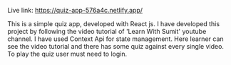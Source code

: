 Live link: https://quiz-app-576a4c.netlify.app/

This is a simple quiz app, developed with React js. I have developed this project by following the video tutorial of 'Learn With Sumit' youtube channel.
I have used Context Api for state management.
Here learner can see the video tutorial and there has some quiz against every single video. To play the quiz user must need to login.
